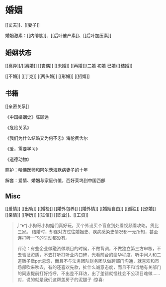 # 婚姻


[[丈夫]]、[[妻子]]

婚姻激素：[[内啡肽]]、[[后叶催产素]]、[[后叶加压素]]

## 婚姻状态
[[离异]]/[[离婚]]
[[丧偶]]
[[未婚]]
[[再婚]]/二婚
初婚
已婚/[[结婚]]

[[不婚]]
[[丁克]]
[[两头婚]]
[[形婚]]
[[招婿]]

## 书籍

[[亲密关系]]

《中国婚姻史》陈顾远

《危险关系》

《我们为什么结婚又为何不忠》海伦费舍尔

《爱，需要学习》

《道德动物》

照护：哈佛医师和阿尔茨海默病妻子的十年

解套：爱情、婚姻与家庭价值，西好莱坞到中国西部



## Misc

[[爱情]]
[[出轨]]
[[婚检]]
[[婚外包养]]
[[婚外情]]
[[婚姻自由]]
[[孤独]]
[[恐婚]]
[[亲情]]
[[学历]]
[[征信]]
[[职业]]、[[工资]]




>ᶘ ᵒᴥᵒᶅ 小狗哥小狗姐们真好玩，买个外设买个盲盒到处看视频看攻略，货比三家。
>结婚时，却连对方过往婚姻史、疾病感染史情况都一无所知，甚至连打听一下的举动都没有。
>
>评论：有些企业做融资做项目的时候，不做背调，不做独立第三方审核，不去验证资质，不去打听打听业内口碑，光看前台的豪华程度，听中间人和二道贩子做ppt忽悠，而且不与法务团队财务团队做跨部门沟通，就喜欢和市场部吹来吹去，有的还喜欢先款，扯什么诚意态度，而且不和当地有关部门的同志提前打好招呼，不出差不拜访，出了差错就怪社会不公项目难做……对，说的就是我们这帮盖房子的泥腿子 :惊喜:


